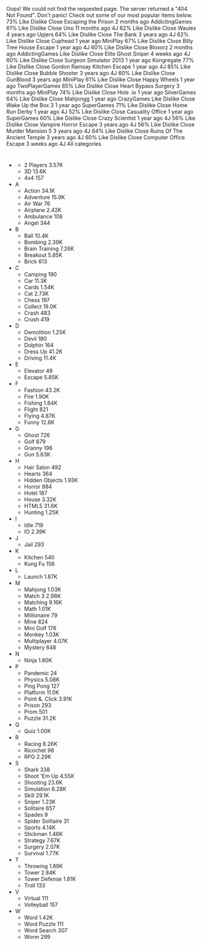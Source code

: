 Oops! We could not find the requested page. The server returned a "404 Not Found". Don't panic! Check out some of our most popular items below. 73% Like Dislike Close Escaping the Prison 2 months ago AddictingGames 61% Like Dislike Close Uno 11 months ago 4J 62% Like Dislike Close Wauies 4 years ago Upjers 64% Like Dislike Close The Bank 3 years ago 4J 62% Like Dislike Close Cuphead 1 year ago MiniPlay 67% Like Dislike Close Billy Tree House Escape 1 year ago 4J 60% Like Dislike Close Bloxorz 2 months ago AddictingGames Like Dislike Close Elite Ghost Sniper 4 weeks ago 4J 60% Like Dislike Close Surgeon Simulator 2013 1 year ago Kongregate 77% Like Dislike Close Gordon Ramsay Kitchen Escape 1 year ago 4J 85% Like Dislike Close Bubble Shooter 3 years ago 4J 60% Like Dislike Close GunBlood 3 years ago MiniPlay 61% Like Dislike Close Happy Wheels 1 year ago TwoPlayerGames 65% Like Dislike Close Heart Bypass Surgery 3 months ago MiniPlay 74% Like Dislike Close Hole .io 1 year ago SilverGames 64% Like Dislike Close Mahjongg 1 year ago CrazyGames Like Dislike Close Wake Up the Box 3 1 year ago SuperGames 71% Like Dislike Close Home Run Derby 1 year ago 4J 52% Like Dislike Close Casuality Office 1 year ago SuperGames 60% Like Dislike Close Crazy Scientist 1 year ago 4J 56% Like Dislike Close Vampire Horror Escape 3 years ago 4J 56% Like Dislike Close Murder Mansion 5 3 years ago 4J 64% Like Dislike Close Ruins Of The Ancient Temple 3 years ago 4J 60% Like Dislike Close Computer Office Escape 3 weeks ago 4J All categories

*   #
    *   2 Players 3.57K
    *   3D 13.6K
    *   4x4 157
*   A
    *   Action 34.1K
    *   Adventure 15.9K
    *   Air War 76
    *   Airplane 2.42K
    *   Ambulance 108
    *   Angel 344
*   B
    *   Ball 10.4K
    *   Bombing 2.39K
    *   Brain Training 7.26K
    *   Breakout 5.85K
    *   Brick 613
*   C
    *   Camping 190
    *   Car 11.3K
    *   Cards 1.54K
    *   Cat 2.73K
    *   Chess 197
    *   Collect 19.0K
    *   Crash 483
    *   Crush 419
*   D
    *   Demolition 1.25K
    *   Devil 180
    *   Dolphin 164
    *   Dress Up 41.2K
    *   Driving 11.4K
*   E
    *   Elevator 49
    *   Escape 5.85K
*   F
    *   Fashion 43.2K
    *   Fire 1.90K
    *   Fishing 1.84K
    *   Flight 821
    *   Flying 4.87K
    *   Funny 12.8K
*   G
    *   Ghost 726
    *   Golf 679
    *   Granny 196
    *   Gun 5.63K
*   H
    *   Hair Salon 492
    *   Hearts 364
    *   Hidden Objects 1.93K
    *   Horror 884
    *   Hotel 187
    *   House 3.32K
    *   HTML5 31.6K
    *   Hunting 1.25K
*   I
    *   Idle 719
    *   IO 2.39K
*   J
    *   Jail 293
*   K
    *   Kitchen 540
    *   Kung Fu 156
*   L
    *   Launch 1.87K
*   M
    *   Mahjong 1.03K
    *   Match 3 2.98K
    *   Matching 9.16K
    *   Math 1.01K
    *   Millionaire 79
    *   Mine 824
    *   Mini Golf 176
    *   Monkey 1.03K
    *   Multiplayer 4.07K
    *   Mystery 648
*   N
    *   Ninja 1.80K
*   P
    *   Pandemic 24
    *   Physics 5.08K
    *   Ping Pong 127
    *   Platform 11.0K
    *   Point &. Click 3.91K
    *   Prison 293
    *   Prom 501
    *   Puzzle 31.2K
*   Q
    *   Quiz 1.00K
*   R
    *   Racing 8.26K
    *   Ricochet 98
    *   RPG 2.29K
*   S
    *   Shark 338
    *   Shoot 'Em Up 4.55K
    *   Shooting 23.6K
    *   Simulation 6.28K
    *   Skill 29.1K
    *   Sniper 1.23K
    *   Solitaire 657
    *   Spades 9
    *   Spider Solitaire 31
    *   Sports 4.14K
    *   Stickman 1.46K
    *   Strategy 7.67K
    *   Surgery 2.07K
    *   Survival 1.77K
*   T
    *   Throwing 1.89K
    *   Tower 2.84K
    *   Tower Defense 1.81K
    *   Troll 133
*   V
    *   Virtual 111
    *   Volleyball 157
*   W
    *   Word 1.42K
    *   Word Puzzle 111
    *   Word Search 307
    *   Worm 299